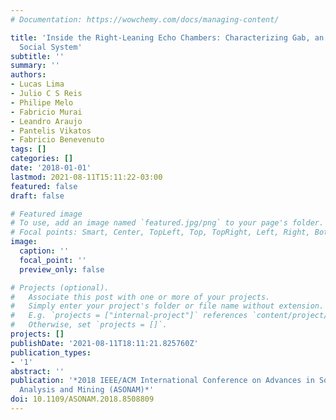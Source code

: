 ```yaml
---
# Documentation: https://wowchemy.com/docs/managing-content/

title: 'Inside the Right-Leaning Echo Chambers: Characterizing Gab, an Unmoderated
  Social System'
subtitle: ''
summary: ''
authors:
- Lucas Lima
- Julio C S Reis
- Philipe Melo
- Fabricio Murai
- Leandro Araujo
- Pantelis Vikatos
- Fabricio Benevenuto
tags: []
categories: []
date: '2018-01-01'
lastmod: 2021-08-11T15:11:22-03:00
featured: false
draft: false

# Featured image
# To use, add an image named `featured.jpg/png` to your page's folder.
# Focal points: Smart, Center, TopLeft, Top, TopRight, Left, Right, BottomLeft, Bottom, BottomRight.
image:
  caption: ''
  focal_point: ''
  preview_only: false

# Projects (optional).
#   Associate this post with one or more of your projects.
#   Simply enter your project's folder or file name without extension.
#   E.g. `projects = ["internal-project"]` references `content/project/deep-learning/index.md`.
#   Otherwise, set `projects = []`.
projects: []
publishDate: '2021-08-11T18:11:21.825760Z'
publication_types:
- '1'
abstract: ''
publication: '*2018 IEEE/ACM International Conference on Advances in Social Networks
  Analysis and Mining (ASONAM)*'
doi: 10.1109/ASONAM.2018.8508809
---
```

